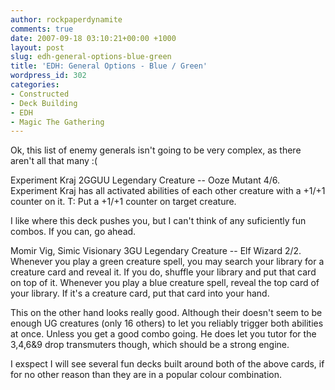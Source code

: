 ```yaml
---
author: rockpaperdynamite
comments: true
date: 2007-09-18 03:10:21+00:00 +1000
layout: post
slug: edh-general-options-blue-green
title: 'EDH: General Options - Blue / Green'
wordpress_id: 302
categories:
- Constructed
- Deck Building
- EDH
- Magic The Gathering
---
```


Ok, this list of enemy generals isn't going to be very complex, as there aren't all that many :(

Experiment Kraj 2GGUU
Legendary Creature -- Ooze Mutant
4/6.
Experiment Kraj has all activated abilities of each other creature with a +1/+1 counter on it.
T: Put a +1/+1 counter on target creature.

I like where this deck pushes you, but I can't think of any suficiently fun combos. If you can, go ahead.

Momir Vig, Simic Visionary 3GU
Legendary Creature -- Elf Wizard
2/2.
Whenever you play a green creature spell, you may search your library for a creature card and reveal it. If you do, shuffle your library and put that card on top of it.
Whenever you play a blue creature spell, reveal the top card of your library. If it's a creature card, put that card into your hand.

This on the other hand looks really good. Although their doesn't seem to be enough UG creatures (only 16 others) to let you reliably trigger both abilities at once. Unless you get a good combo going. He does let you tutor for the 3,4,6&9 drop transmuters though, which should be a strong engine.

I exspect I will see several fun decks built around both of the above cards, if for no other reason than they are in a popular colour combination.
